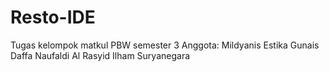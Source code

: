 # Resto-IDE
Tugas kelompok matkul PBW semester 3
Anggota:
Mildyanis Estika Gunais 
Daffa Naufaldi Al Rasyid 
Ilham Suryanegara 
